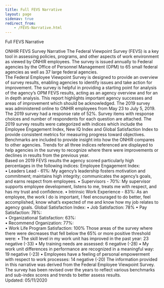 ```yaml
---
title: Full FEVS Narrative
layout: page
sidenav: true
redirect_from:
    - /FEVS-Narrative.html
---
```


Full FEVS Narrative

ONHIR FEVS Survey Narrative
The Federal Viewpoint Survey (FEVS) is a key tool in assessing policies, programs, and other aspects of work environment as viewed by ONHIR employees.  The survey is issued annually to Federal agencies by the Office of Personnel Management (OPM) to 65 small federal agencies as well as 37 large federal agencies.      
The Federal Employee Viewpoint Survey is designed to provide an overview of survey results, enabling agencies to identify issues and take action for improvement.  The survey is helpful in providing a starting point for analysis of the agency’s OPM FEVS results, acting as an agency overview and for an in depth analysis. This report highlights important agency successes and areas of improvement which should be acknowledged. 
The 2019 survey was administered online to ONHIR employees from May 23 to July 5, 2019.  The 2019 survey had a response rate of 52%.   Survey items with response choices and number of respondents for each question are attached.  The 2019 survey results were categorized with indices which include the Employee Engagement Index, New IQ Index and Global Satisfaction Index to provide consistent metrics for measuring progress toward objectives. Benchmarks are included to provide insight into how the ONHIR compares to other agencies.   Trends for all three indices referenced are displayed to help agencies in the survey to recognize where there were improvements or declines in results from the previous year.   
Based on 2019 FEVS results the agency scored particularly high percentages in the following indices:
 Employee Engagement Index:   
•	Leaders Lead - 61%:   My agency’s leadership fosters motivation and commitment; maintains high integrity; communicates the agency’s goals, and earns respect from employees.
•	Supervisors - 70%:  My supervisor supports employee development, listens to me, treats me with respect, and has my trust and confidence.
•	Intrinsic Work Experience - 83%:  As an employee, the work I do is important, I feel encouraged to do better, feel accomplished, know what’s expected of me and know how my job relates to agency goals.
Global Satisfaction Index:
•	Job Satisfaction:  78% 
•	Pay Satisfaction:   78%:  
•	Organizational Satisfaction:  63%:  
•	Recommend Organization: 77%:  
•	Work Life Program Satisfaction:   100%
Those areas of the survey where there were decreases that fell below the 65% or more positive threshold were:
•	The skill level in my work unit has improved in the past year:  23 negative (-33)
•	My training needs are assessed: 6 negative (-28)
•	My work unit differences in performance are recognized in a meaningful way: 19 negative (-23)
•	Employees have a feeling of personal empowerment with respect to work processes: 14 negative (-20)
The information provided in this narrative was derived from the Federal Employee Viewpoint Survey.  The survey has been revised over the years to reflect various benchmarks and sub-index scores and trends to better assess results.  
Updated: 05/11/2020

